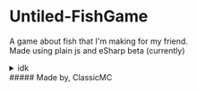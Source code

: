 # Untiled-FishGame
A game about fish that I'm making for my friend. <br />
Made using plain js and eSharp beta (currently)<br />
<details>
  <summary>idk</summary>
  <details>
  <summary>idk</summary>
    <details>
  <summary>idk</summary>
      <details>
  <summary>idk</summary>
        <details>
  <summary>idk</summary>
          <details>
  <summary>idk</summary>
            <details>
  <summary>idk</summary>
              <ul><li>Idk</li></ul>
</details>
</details>
</details>
</details>
</details>
</details>
</details>
##### Made by, ClassicMC

